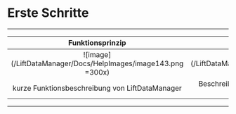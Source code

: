 # Erste Schritte

---
| Funktionsprinzip | Auftrag im Vault anlegen |
|:--:|:--:|
| ![image](/LiftDataManager/Docs/HelpImages/image143.png =300x)|![image](/LiftDataManager/Docs/HelpImages/image144.png =300x)|  
| kurze Funktionsbeschreibung von LiftDataManager | Beschreibung wie ein Auftrag im Vault angelegt wird |
---
[//]: # (Tags: Erste Schritte | Funktionsprinzip | Auftrag anlegen | Starten | Beginnen)

